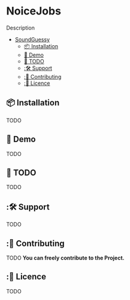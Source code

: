 # NoiceJobs
Description
- [SoundGuessy](#soundguessy)
  - [:package: Installation](#package-installation)
  - [:unicorn: Demo](#unicorn-demo)
  - [:construction: TODO](#construction-todo)
  - [::hammer_and_wrench: Support](#hammer_and_wrench-support)
  - [::memo: Contributing](#memo-contributing)
  - [::scroll: Licence](#scroll-licence)

## :package: Installation
TODO

## :unicorn: Demo
TODO

## :construction: TODO
TODO

## ::hammer_and_wrench: Support
TODO

## ::memo: Contributing
TODO
**You can freely contribute to the Project.**

## ::scroll: Licence
TODO
